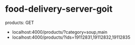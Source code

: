 # food-delivery-server-goit

products:
GET

- localhost:4000/products/?category=soup,main
- localhost:4000/products/?ids=19112831,19112832,19112835
